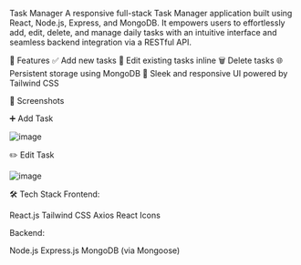 Task Manager
A responsive full-stack Task Manager application built using React, Node.js, Express, and MongoDB.
It empowers users to effortlessly add, edit, delete, and manage daily tasks with an intuitive interface and seamless backend integration via a RESTful API.

🚀 Features
✅ Add new tasks
📝 Edit existing tasks inline
🗑️ Delete tasks
🌐 Persistent storage using MongoDB
🎨 Sleek and responsive UI powered by Tailwind CSS

📸 Screenshots

➕ Add Task

![image](https://github.com/user-attachments/assets/41eaf993-a571-4440-8ec3-9279438ec3ce)

✏️ Edit Task

![image](https://github.com/user-attachments/assets/cbd7b56a-aab6-4003-bff7-a9a923298991)


🛠️ Tech Stack
Frontend:

React.js
Tailwind CSS
Axios
React Icons

Backend:

Node.js
Express.js
MongoDB (via Mongoose)

